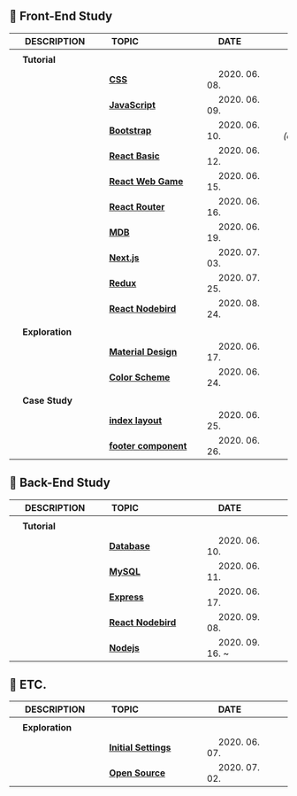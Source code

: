 ## :runner: Front-End Study


| 　 DESCRIPTION　　 | 　 TOPIC　　　　　　　　 | 　 DATE　　　　　 | 　 REFERENCE　　　　　　 |
| :------------------- | :------------------------------------------------------------------------------- | :-------------------- | :---------------------------- |
|                      |                                                                                  |                       |                               |
| 　**Tutorial**       |                                                                                  |                       |                               |
|                      | 　[**CSS**](./1_self_study_frontend/tutorial__css.md)                            | 　 2020. 06. 08.      | 　 online class _(zerocho)_   |
|                      | 　[**JavaScript**](./1_self_study_frontend/tutorial__javascript.md)              | 　 2020. 06. 09.      | 　 online class _(egoing)_    |
|                      | 　[**Bootstrap**](./1_self_study_frontend/tutorial__bootstrap.md)                | 　 2020. 06. 10.      | 　 online class _(dongbinna)_ |
|                      | 　[**React Basic**](./1_self_study_frontend/tutorial__react_velopert.md)         | 　 2020. 06. 12.      | 　 online class _(velopert)_  |
|                      | 　[**React Web Game**](./1_self_study_frontend/tutorial__react_webgame.md)       | 　 2020. 06. 15.      | 　 online class _(zerocho)_   |
|                      | 　[**React Router**](./1_self_study_frontend/tutorial__react_router.md)          | 　 2020. 06. 16.      | 　 online class _(velopert)_  |
|                      | 　[**MDB**](./1_self_study_frontend/tutorial__mdb_react.md)                      | 　 2020. 06. 19.      | 　 official document          |
|                      | 　[**Next.js**](./1_self_study_frontend/tutorial__nextjs_bootstrap.md)           | 　 2020. 07. 03.      | 　 official document          |
|                      | 　[**Redux**](./1_self_study_frontend/tutorial__redux.md)                        | 　 2020. 07. 25.      | 　 online class _(egoing)_    |
|                      | 　[**React Nodebird**](./1_self_study_frontend/tutorial__react_nodebird.md)      | 　 2020. 08. 24.      | 　 online class _(zerocho)_   |
|                      |                                                                                  |                       |                               |
| 　**Exploration**    |                                                                                  | 　　                  |                               |
|                      | 　[**Material Design**](./1_self_study_frontend/exploration__material_design.md) | 　 2020. 06. 17.      |                               |
|                      | 　[**Color Scheme**](./1_self_study_frontend/exploration__color_scheme.md)       | 　 2020. 06. 24.      |                               |
|                      |                                                                                  |                       |                               |
| 　**Case Study**     |                                                                                  |                       |                               |
|                      | 　[**index layout**](./1_self_study_frontend/casestudy__index.md)                | 　 2020. 06. 25.      |                               |
|                      | 　[**footer component**](./1_self_study_frontend/casestudy__footer.md)           | 　 2020. 06. 26.      |                               |

## :runner: Back-End Study

| 　 DESCRIPTION　　 | 　 TOPIC　　　　　　　　 | 　 DATE　　　　　 | 　 REFERENCE　　　　　　 |
| :------------------- | :------------------------------------------------------------------------- | :-------------------- | :--------------------------- |
|                      |                                                                            |                       |                              |
| 　**Tutorial**       |                                                                            |                       |                              |
|                      | 　[**Database**](./2_self_study_backend/tutorial__database.md)             | 　 2020. 06. 10.      | 　 online class _(egoing)_   |
|                      | 　[**MySQL**](./2_self_study_backend/tutorial__mysql.md)                   | 　 2020. 06. 11.      | 　 online class _(egoing)_   |
|                      | 　[**Express**](./2_self_study_backend/tutorial__express.md)               | 　 2020. 06. 17.      | 　 online class _(egoing)_   |
|                      | 　[**React Nodebird**](./2_self_study_backend/tutorial__react_nodebird.md) | 　 2020. 09. 08.      | 　 online class _(zerocho)_  |
|                      | 　[**Nodejs**](./2_self_study_backend/tutorial__nodejs.md) | 　 2020. 09. 16. ~    | 　 online class _(zerocho)_  |

## :runner: ETC.

| 　 DESCRIPTION　　 | 　 TOPIC　　　　　　　　 | 　 DATE　　　　　 | 　 REFERENCE　　　　　　 |
| :------------------- | :-------------------------------------------------------------------------------- | :-------------------- | :--------------------------- |
|                      |                                                                                   |                       |                              |
| 　**Exploration**    |                                                                                   |                       |                              |
|                      | 　[**Initial Settings**](./1_self_study_frontend/exploration__initial_setting.md) | 　 2020. 06. 07.      |                              |
|                      | 　[**Open Source**](./1_self_study_frontend/exploration__open_source.md)          | 　 2020. 07. 02.      |                              |
